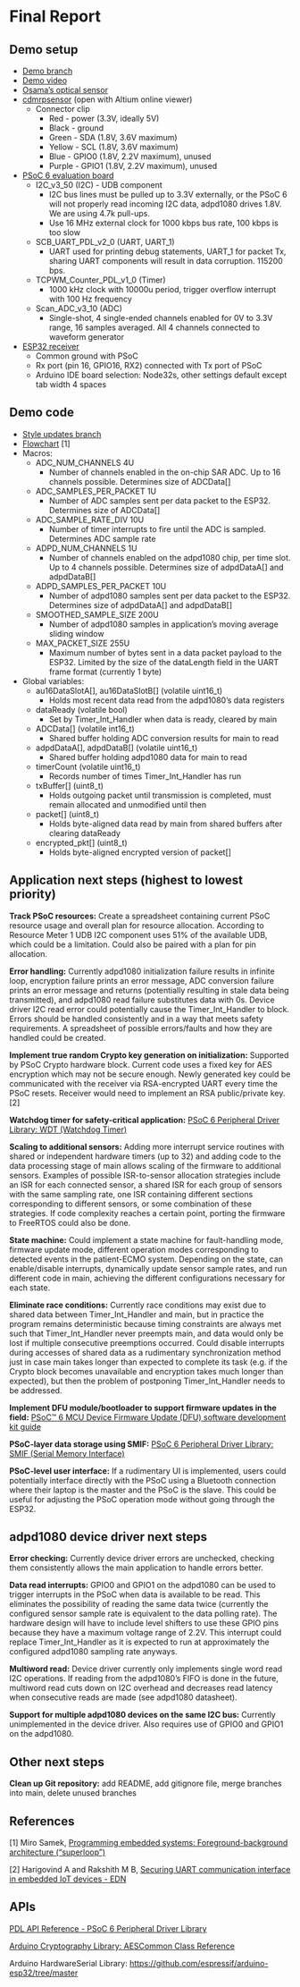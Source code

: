 # Final Report
## Demo setup
- [Demo branch](https://github.com/zsj-28/PSoC6_UDB_I2C_Master/tree/demo)
- [Demo video](https://drive.google.com/file/d/1Bv1FpYkNOPGebD9OkA_9PS9wtUVst6f3/view?usp=drive_link)
- [Osama’s optical sensor](https://drive.google.com/file/d/17TWZSqO9HJqURGxlbdL6PXHE-bGl5WQ6/view?usp=drive_link)
- [cdmrpsensor](https://drive.google.com/drive/folders/141UBDyeI10y1gl2nfjNEcas7z4vmrYz4?usp=drive_link) (open with Altium online viewer)
  - Connector clip
    - Red - power (3.3V, ideally 5V)
    - Black - ground
    - Green -  SDA (1.8V, 3.6V maximum)
    - Yellow - SCL (1.8V, 3.6V maximum)
    - Blue - GPIO0 (1.8V, 2.2V maximum), unused
    - Purple - GPIO1 (1.8V, 2.2V maximum), unused
- [PSoC 6 evaluation board](https://www.infineon.com/cms/en/product/evaluation-boards/cy8cproto-063-ble/)
  - I2C_v3_50 (I2C) - UDB component
    - I2C bus lines must be pulled up to 3.3V externally, or the PSoC 6 will not properly read incoming I2C data, adpd1080 drives 1.8V. We are using 4.7k pull-ups.
    - Use 16 MHz external clock for 1000 kbps bus rate, 100 kbps is too slow
  - SCB_UART_PDL_v2_0 (UART, UART_1)
    - UART used for printing debug statements, UART_1 for packet Tx, sharing UART components will result in data corruption. 115200 bps.
  - TCPWM_Counter_PDL_v1_0 (Timer)
    - 1000 kHz clock with 10000u period, trigger overflow interrupt with 100 Hz frequency
  - Scan_ADC_v3_10 (ADC)
    - Single-shot, 4 single-ended channels enabled for 0V to 3.3V range, 16 samples averaged. All 4 channels connected to waveform generator
- [ESP32 receiver](https://www.amazon.com/HiLetgo-ESP-WROOM-32-Development-Microcontroller-Integrated/dp/B0718T232Z)
  - Common ground with PSoC
  - Rx port (pin 16, GPIO16, RX2) connected with Tx port of PSoC
  - Arduino IDE board selection: Node32s, other settings default except tab width 4 spaces

## Demo code
- [Style updates branch](https://github.com/zsj-28/PSoC6_UDB_I2C_Master/tree/thomas_setup)
- [Flowchart](https://miro.com/app/board/uXjVK4z4ljY=/?share_link_id=96529304312) [1]
- Macros:
  - ADC_NUM_CHANNELS 4U
    - Number of channels enabled in the on-chip SAR ADC. Up to 16 channels possible. Determines size of ADCData[]
  - ADC_SAMPLES_PER_PACKET 1U
    - Number of ADC samples sent per data packet to the ESP32. Determines size of ADCData[]
  - ADC_SAMPLE_RATE_DIV 10U
    - Number of timer interrupts to fire until the ADC is sampled. Determines ADC sample rate
  - ADPD_NUM_CHANNELS 1U
    - Number of channels enabled on the adpd1080 chip, per time slot. Up to 4 channels possible. Determines size of adpdDataA[] and adpdDataB[]
  - ADPD_SAMPLES_PER_PACKET 10U
    - Number of adpd1080 samples sent per data packet to the ESP32. Determines size of adpdDataA[] and adpdDataB[]
  - SMOOTHED_SAMPLE_SIZE 200U
    - Number of adpd1080 samples in application’s moving average sliding window
  - MAX_PACKET_SIZE 255U
    - Maximum number of bytes sent in a data packet payload to the ESP32. Limited by the size of the dataLength field in the UART frame format (currently 1 byte)
- Global variables:
  - au16DataSlotA[], au16DataSlotB[] (volatile uint16_t)
    - Holds most recent data read from the adpd1080’s data registers
  - dataReady (volatile bool)
    - Set by Timer_Int_Handler when data is ready, cleared by main
  - ADCData[] (volatile int16_t)
    - Shared buffer holding ADC conversion results for main to read
  - adpdDataA[], adpdDataB[] (volatile uint16_t)
    - Shared buffer holding adpd1080 data for main to read
  - timerCount (volatile uint16_t)
    - Records number of times Timer_Int_Handler has run
  - txBuffer[] (uint8_t)
    - Holds outgoing packet until transmission is completed, must remain allocated and unmodified until then
  - packet[] (uint8_t)
    - Holds byte-aligned data read by main from shared buffers after clearing dataReady 
  - encrypted_pkt[] (uint8_t)
    - Holds byte-aligned encrypted version of packet[]

## Application next steps (highest to lowest priority)
**Track PSoC resources:** Create a spreadsheet containing current PSoC resource usage and overall plan for resource allocation. According to Resource Meter 1 UDB I2C component uses 51% of the available UDB, which could be a limitation. Could also be paired with a plan for pin allocation.

**Error handling:** Currently adpd1080 initialization failure results in infinite loop, encryption failure prints an error message, ADC conversion failure prints an error message and returns (potentially resulting in stale data being transmitted), and adpd1080 read failure substitutes data with 0s. Device driver I2C read error could potentially cause the Timer_Int_Handler to block. Errors should be handled consistently and in a way that meets safety requirements. A spreadsheet of possible errors/faults and how they are handled could be created.

**Implement true random Crypto key generation on initialization:** Supported by PSoC Crypto hardware block. Current code uses a fixed key for AES encryption which may not be secure enough. Newly generated key could be communicated with the receiver via RSA-encrypted UART every time the PSoC resets. Receiver would need to implement an RSA public/private key. [2]

**Watchdog timer for safety-critical application:** [PSoC 6 Peripheral Driver Library: WDT (Watchdog Timer)](https://infineon.github.io/psoc6pdl/pdl_api_reference_manual/html/group__group__wdt.html)

**Scaling to additional sensors:** Adding more interrupt service routines with shared or independent hardware timers (up to 32) and adding code to the data processing stage of main allows scaling of the firmware to additional sensors. Examples of possible ISR-to-sensor allocation strategies include an ISR for each connected sensor, a shared ISR for each group of sensors with the same sampling rate, one ISR containing different sections corresponding to different sensors, or some combination of these strategies. If code complexity reaches a certain point, porting the firmware to FreeRTOS could also be done.

**State machine:** Could implement a state machine for fault-handling mode, firmware update mode, different operation modes corresponding to detected events in the patient-ECMO system. Depending on the state, can enable/disable interrupts, dynamically update sensor sample rates, and run different code in main, achieving the different configurations necessary for each state.

**Eliminate race conditions:** Currently race conditions may exist due to shared data between Timer_Int_Handler and main, but in practice the program remains deterministic because timing constraints are always met such that Timer_Int_Handler never preempts main, and data would only be lost if multiple consecutive preemptions occurred. Could disable interrupts during accesses of shared data as a rudimentary synchronization method just in case main takes longer than expected to complete its task (e.g. if the Crypto block becomes unavailable and encryption takes much longer than expected), but then the problem of postponing Timer_Int_Handler needs to be addressed.

**Implement DFU module/bootloader to support firmware updates in the field:** [PSoC™ 6 MCU Device Firmware Update (DFU) software development kit guide](https://www.infineon.com/dgdl/Infineon-AN213924_PSoC_6_MCU_Device_Firmware_Update_Software_Development_Kit_Guide-ApplicationNotes-v09_00-EN.pdf?fileId=8ac78c8c7cdc391c017d0d3171906557)

**PSoC-layer data storage using SMIF:** [PSoC 6 Peripheral Driver Library: SMIF (Serial Memory Interface)](https://infineon.github.io/psoc6pdl/pdl_api_reference_manual/html/group__group__smif.html)

**PSoC-level user interface:** If a rudimentary UI is implemented, users could potentially interface directly with the PSoC using a Bluetooth connection where their laptop is the master and the PSoC is the slave. This could be useful for adjusting the PSoC operation mode without going through the ESP32.

## adpd1080 device driver next steps
**Error checking:** Currently device driver errors are unchecked, checking them consistently allows the main application to handle errors better.

**Data read interrupts:** GPIO0 and GPIO1 on the adpd1080 can be used to trigger interrupts in the PSoC when data is available to be read. This eliminates the possibility of reading the same data twice (currently the configured sensor sample rate is equivalent to the data polling rate). The hardware design will have to include level shifters to use these GPIO pins because they have a maximum voltage range of 2.2V. This interrupt could replace Timer_Int_Handler as it is expected to run at approximately the configured adpd1080 sampling rate anyways.

**Multiword read:** Device driver currently only implements single word read I2C operations. If reading from the adpd1080’s FIFO is done in the future, multiword read cuts down on I2C overhead and decreases read latency when consecutive reads are made (see adpd1080 datasheet).

**Support for multiple adpd1080 devices on the same I2C bus:** Currently unimplemented in the device driver. Also requires use of GPIO0 and GPIO1 on the adpd1080.

## Other next steps
**Clean up Git repository:** add README, add gitignore file, merge branches into main, delete unused branches

## References
[1] Miro Samek, [Programming embedded systems: Foreground-background architecture (“superloop”)](https://www.embedded.com/programming-embedded-systems-foreground-background-architecture-superloop/)

[2] Harigovind A and Rakshith M B, [Securing UART communication interface in embedded IoT devices - EDN](https://www.edn.com/securing-uart-communication-interface-in-embedded-iot-devices/)

## APIs
[PDL API Reference - PSoC 6 Peripheral Driver Library](https://infineon.github.io/psoc6pdl/pdl_api_reference_manual/html/index.html)

[Arduino Cryptography Library: AESCommon Class Reference](https://rweather.github.io/arduinolibs/classAESCommon.html#a95a806adf42f975765ff62907efdc639)

Arduino HardwareSerial Library: https://github.com/espressif/arduino-esp32/tree/master

